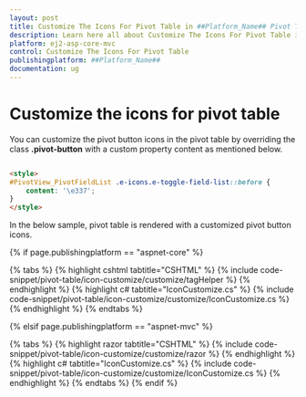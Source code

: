 ```yaml
---
layout: post
title: Customize The Icons For Pivot Table in ##Platform_Name## Pivot Table Component
description: Learn here all about Customize The Icons For Pivot Table in Syncfusion ##Platform_Name## Pivot Table component and more.
platform: ej2-asp-core-mvc
control: Customize The Icons For Pivot Table
publishingplatform: ##Platform_Name##
documentation: ug
---
```


# Customize the icons for pivot table

You can customize the pivot button icons in the pivot table by overriding the class **.pivot-button** with a custom property content as mentioned below.

```html

<style>
#PivotView_PivotFieldList .e-icons.e-toggle-field-list::before {
    content: '\e337';
}
</style>

```

In the below sample, pivot table is rendered with a customized pivot button icons.

{% if page.publishingplatform == "aspnet-core" %}

{% tabs %}
{% highlight cshtml tabtitle="CSHTML" %}
{% include code-snippet/pivot-table/icon-customize/customize/tagHelper %}
{% endhighlight %}
{% highlight c# tabtitle="IconCustomize.cs" %}
{% include code-snippet/pivot-table/icon-customize/customize/IconCustomize.cs %}
{% endhighlight %}
{% endtabs %}

{% elsif page.publishingplatform == "aspnet-mvc" %}

{% tabs %}
{% highlight razor tabtitle="CSHTML" %}
{% include code-snippet/pivot-table/icon-customize/customize/razor %}
{% endhighlight %}
{% highlight c# tabtitle="IconCustomize.cs" %}
{% include code-snippet/pivot-table/icon-customize/customize/IconCustomize.cs %}
{% endhighlight %}
{% endtabs %}
{% endif %}


